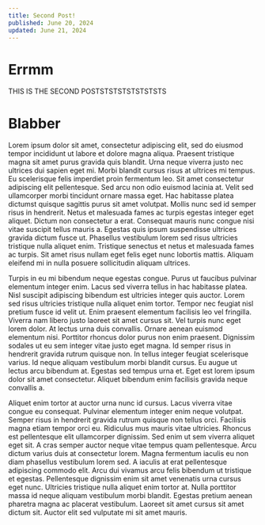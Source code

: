 ```yaml
---
title: Second Post!
published: June 20, 2024
updated: June 21, 2024
---
```


# Errmm
THIS IS THE SECOND POSTSTSTSTSTSTSTSTS

# Blabber
Lorem ipsum dolor sit amet, consectetur adipiscing elit, sed do eiusmod tempor incididunt ut labore et dolore magna aliqua. Praesent tristique magna sit amet purus gravida quis blandit. Urna neque viverra justo nec ultrices dui sapien eget mi. Morbi blandit cursus risus at ultrices mi tempus. Eu scelerisque felis imperdiet proin fermentum leo. Sit amet consectetur adipiscing elit pellentesque. Sed arcu non odio euismod lacinia at. Velit sed ullamcorper morbi tincidunt ornare massa eget. Hac habitasse platea dictumst quisque sagittis purus sit amet volutpat. Mollis nunc sed id semper risus in hendrerit. Netus et malesuada fames ac turpis egestas integer eget aliquet. Dictum non consectetur a erat. Consequat mauris nunc congue nisi vitae suscipit tellus mauris a. Egestas quis ipsum suspendisse ultrices gravida dictum fusce ut. Phasellus vestibulum lorem sed risus ultricies tristique nulla aliquet enim. Tristique senectus et netus et malesuada fames ac turpis. Sit amet risus nullam eget felis eget nunc lobortis mattis. Aliquam eleifend mi in nulla posuere sollicitudin aliquam ultrices.

Turpis in eu mi bibendum neque egestas congue. Purus ut faucibus pulvinar elementum integer enim. Lacus sed viverra tellus in hac habitasse platea. Nisl suscipit adipiscing bibendum est ultricies integer quis auctor. Lorem sed risus ultricies tristique nulla aliquet enim tortor. Tempor nec feugiat nisl pretium fusce id velit ut. Enim praesent elementum facilisis leo vel fringilla. Viverra nam libero justo laoreet sit amet cursus sit. Vel turpis nunc eget lorem dolor. At lectus urna duis convallis. Ornare aenean euismod elementum nisi. Porttitor rhoncus dolor purus non enim praesent. Dignissim sodales ut eu sem integer vitae justo eget magna. Id semper risus in hendrerit gravida rutrum quisque non. In tellus integer feugiat scelerisque varius. Id neque aliquam vestibulum morbi blandit cursus. Eu augue ut lectus arcu bibendum at. Egestas sed tempus urna et. Eget est lorem ipsum dolor sit amet consectetur. Aliquet bibendum enim facilisis gravida neque convallis a.

Aliquet enim tortor at auctor urna nunc id cursus. Lacus viverra vitae congue eu consequat. Pulvinar elementum integer enim neque volutpat. Semper risus in hendrerit gravida rutrum quisque non tellus orci. Facilisis magna etiam tempor orci eu. Ridiculus mus mauris vitae ultricies. Rhoncus est pellentesque elit ullamcorper dignissim. Sed enim ut sem viverra aliquet eget sit. A cras semper auctor neque vitae tempus quam pellentesque. Arcu dictum varius duis at consectetur lorem. Magna fermentum iaculis eu non diam phasellus vestibulum lorem sed. A iaculis at erat pellentesque adipiscing commodo elit. Arcu dui vivamus arcu felis bibendum ut tristique et egestas. Pellentesque dignissim enim sit amet venenatis urna cursus eget nunc. Ultricies tristique nulla aliquet enim tortor at. Nulla porttitor massa id neque aliquam vestibulum morbi blandit. Egestas pretium aenean pharetra magna ac placerat vestibulum. Laoreet sit amet cursus sit amet dictum sit. Auctor elit sed vulputate mi sit amet mauris.